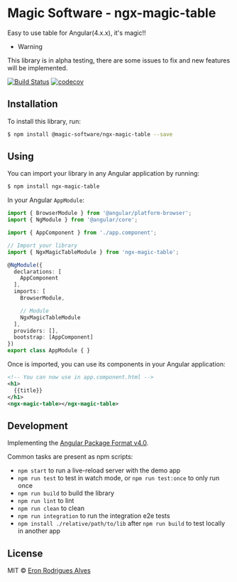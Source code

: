 # Magic Software - ngx-magic-table

Easy to use table for Angular(4.x.x), it's magic!!

* Warning

This library is in alpha testing, there are some issues to fix and new features will be implemented.

[![Build Status](https://travis-ci.org/magic-software-lab/ngx-magic-table.svg?branch=master)](https://travis-ci.org/magic-software-lab/ngx-magic-table)
[![codecov](https://codecov.io/gh/magic-software-lab/ngx-magic-table/branch/master/graph/badge.svg)](https://codecov.io/gh/magic-software-lab/ngx-magic-table)

## Installation

To install this library, run:

```bash
$ npm install @magic-software/ngx-magic-table --save
```

## Using

You can import your library in any Angular application by running:

```bash
$ npm install ngx-magic-table
```

In your Angular `AppModule`:

```typescript
import { BrowserModule } from '@angular/platform-browser';
import { NgModule } from '@angular/core';

import { AppComponent } from './app.component';

// Import your library
import { NgxMagicTableModule } from 'ngx-magic-table';

@NgModule({
  declarations: [
    AppComponent
  ],
  imports: [
    BrowserModule,

    // Module
    NgxMagicTableModule
  ],
  providers: [],
  bootstrap: [AppComponent]
})
export class AppModule { }
```

Once is imported, you can use its components in your Angular application:

```xml
<!-- You can now use in app.component.html -->
<h1>
  {{title}}
</h1>
<ngx-magic-table></ngx-magic-table>
```

## Development

Implementing the [Angular Package Format v4.0](https://docs.google.com/document/d/1CZC2rcpxffTDfRDs6p1cfbmKNLA6x5O-NtkJglDaBVs/edit#heading=h.k0mh3o8u5hx).

Common tasks are present as npm scripts:

- `npm start` to run a live-reload server with the demo app
- `npm run test` to test in watch mode, or `npm run test:once` to only run once
- `npm run build` to build the library
- `npm run lint` to lint 
- `npm run clean` to clean
- `npm run integration` to run the integration e2e tests
- `npm install ./relative/path/to/lib` after `npm run build` to test locally in another app

## License

MIT © [Eron Rodrigues Alves](mailto:eronra@gmail.com)
